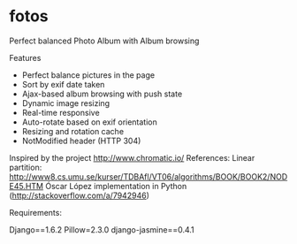 fotos
=====

Perfect balanced Photo Album with Album browsing 

Features
- Perfect balance pictures in the page
- Sort by exif date taken
- Ajax-based album browsing with push state
- Dynamic image resizing
- Real-time responsive
- Auto-rotate based on exif orientation
- Resizing and rotation cache
- NotModified header (HTTP 304) 


Inspired by the project http://www.chromatic.io/
References:
Linear partition: http://www8.cs.umu.se/kurser/TDBAfl/VT06/algorithms/BOOK/BOOK2/NODE45.HTM
Óscar López implementation in Python (http://stackoverflow.com/a/7942946)


Requirements:

Django==1.6.2
Pillow=2.3.0
django-jasmine==0.4.1